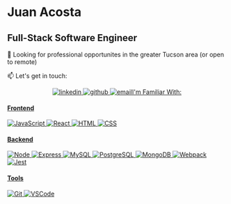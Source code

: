 # Juan Acosta
## Full-Stack Software Engineer


  :office:  Looking for professional opportunites in the greater Tucson area (or open to remote)
  
  :mailbox:  Let's get in touch:
 <p align="center">
  <a href="https://www.linkedin.com/in/jma-csc/">
    <img alt="linkedin" src="https://img.shields.io/badge/LinkedIn%20-%230077B5.svg?&style=for-the-badge&logo=linkedin&logoColor=white&link=https://www.linkedin.com/in/jma-csc/" />
  </a>
  <a href="https://github.com/JuanAcosta00">
    <img alt="github" src="https://img.shields.io/badge/GitHub%20-%23121011.svg?&style=for-the-badge&logo=github&logoColor=white&link=https://github.com/roastnewt" />
  </a>
  <a href="mailto:jacosta091@gmail.com">
    <img alt="email" src="https://img.shields.io/badge/email%20-%23D14836.svg?&style=for-the-badge&logo=gmail&logoColor=white&link=mailto:jacosta091@gmail.com />
  </a>
</p>



## I'm Familiar With:

#### Frontend
![JavaScript](https://img.shields.io/badge/JavaScript%20-%23F7DF1E.svg?&style=for-the-badge&logo=javascript&logoColor=white)
![React](https://img.shields.io/badge/React%20-%2361DAFB.svg?&style=for-the-badge&logo=react&logoColor=white)
![HTML](https://img.shields.io/badge/HTML5%20-%23E34F26.svg?&style=for-the-badge&logo=html5&logoColor=white)
![CSS](https://img.shields.io/badge/CSS3%20-%231572B6.svg?&style=for-the-badge&logo=css3&logoColor=white)


#### Backend
![Node](https://img.shields.io/badge/Node.js%20-%23339933.svg?&style=for-the-badge&logo=node.js&logoColor=white)
![Express](https://img.shields.io/badge/Express%20-%23000000.svg?&style=for-the-badge&logo=express&logoColor=white)
![MySQL](https://img.shields.io/badge/MySQL-%234479A1.svg?&style=for-the-badge&logo=mysql&logoColor=white)
![PostgreSQL](https://img.shields.io/badge/PostgreSQL-%234169E1.svg?&style=for-the-badge&logo=postgresql&logoColor=white)
![MongoDB](https://img.shields.io/badge/MongoDB-%2347A248.svg?&style=for-the-badge&logo=mongodb&logoColor=white)
![Webpack](https://img.shields.io/badge/Webpack%20-%238DD6F9.svg?&style=for-the-badge&logo=webpack&logoColor=white)
![Jest](https://img.shields.io/badge/Jest%20-%23C21325.svg?&style=for-the-badge&logo=Jest&logoColor=white)

#### Tools
![Git](https://img.shields.io/badge/Git%20-%23F05032.svg?&style=for-the-badge&logo=git&logoColor=white)
![VSCode](https://img.shields.io/badge/VS%20Code%20-%23007ACC.svg?&style=for-the-badge&logo=visual-studio-code&logoColor=white)
